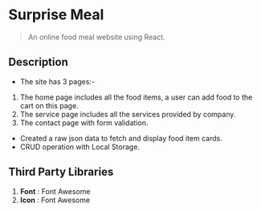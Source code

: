 # Surprise Meal

>An online food meal website using React.

## Description

- The site has 3 pages:-
1. The home page includes all the food items, a user can add food to the cart on this page.
2. The service page includes all the services provided by company.
3. The contact page with form validation.
- Created a raw json data to fetch and display food item cards.
- CRUD operation with Local Storage.

## Third Party Libraries
1. **Font** : Font Awesome
2. **Icon** : Font Awesome
